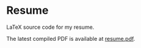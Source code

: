 # Resume

LaTeX source code for my resume.

The latest compiled PDF is available at [resume.pdf](https://github.com/rankun203/resume/releases/download/latest/resume.pdf).
